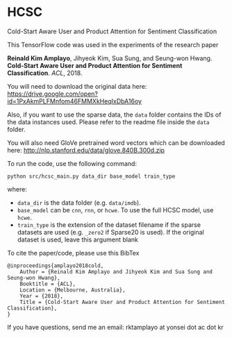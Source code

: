 # HCSC
Cold-Start Aware User and Product Attention for Sentiment Classification

This TensorFlow code was used in the experiments of the research paper

**Reinald Kim Amplayo**, Jihyeok Kim, Sua Sung, and Seung-won Hwang. **Cold-Start Aware User and Product Attention for Sentiment Classification**. _ACL_, 2018.

You will need to download the original data here: https://drive.google.com/open?id=1PxAkmPLFMnfom46FMMXkHeqIxDbA16oy

Also, if you want to use the sparse data, the `data` folder contains the IDs of the data instances used. Please refer to the readme file inside the `data` folder.

You will also need GloVe pretrained word vectors which can be downloaded here: http://nlp.stanford.edu/data/glove.840B.300d.zip

To run the code, use the following command:

`python src/hcsc_main.py data_dir base_model train_type`

where:
- `data_dir` is the data folder (e.g. `data/imdb`).
- `base_model` can be `cnn`, `rnn`, or `hcwe`. To use the full HCSC model, use `hcwe`.
- `train_type` is the extension of the dataset filename if the sparse datasets are used (e.g. `_zero2` if Sparse20 is used). If the original dataset is used, leave this argument blank

To cite the paper/code, please use this BibTex

```
@inproceedings{amplayo2018cold,
	Author = {Reinald Kim Amplayo and Jihyeok Kim and Sua Sung and Seung-won Hwang},
	Booktitle = {ACL},
	Location = {Melbourne, Australia},
	Year = {2018},
	Title = {Cold-Start Aware User and Product Attention for Sentiment Classification},
}
```

If you have questions, send me an email: rktamplayo at yonsei dot ac dot kr
